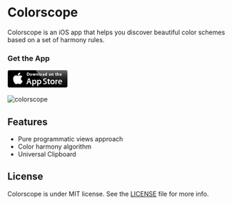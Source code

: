 # Colorscope
Colorscope is an iOS app that helps you discover beautiful color schemes based on a set of harmony rules.

### Get the App

<a href="https://appsto.re/us/ee7Gfb.i" target="_blank"><img alt="Download on iOS app store now" src="Colorscope/Artwork/AppleAppStore.png"/></a>

![colorscope](https://cloud.githubusercontent.com/assets/16951799/25067811/402f4a54-2214-11e7-9a32-1e8b8c0382f7.png)

## Features

* Pure programmatic views approach
* Color harmony algorithm
* Universal Clipboard

## License

Colorscope is under MIT license. See the [LICENSE](./LICENSE.md) file for more info.
